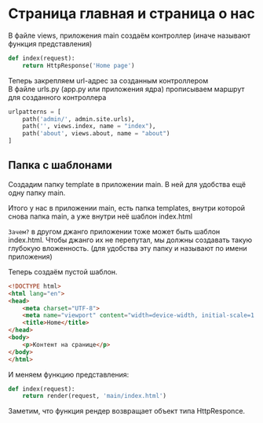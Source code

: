 # Страница главная и страница о нас

В файле views, приложения main создаём контроллер (иначе называют функция представления)

```py
def index(request):
    return HttpResponse('Home page')
```

Теперь закрепляем url-адрес за созданным контроллером  
В файле urls.py (app.py или приложения ядра) прописываем маршрут для созданного контроллера

```py
urlpatterns = [
    path('admin/', admin.site.urls),
    path('', views.index, name = "index"),
    path('about', views.about, name = "about")
]
```

## Папка с шаблонами

Создадим папку template в приложении main. В ней для удобства ещё одну папку main.

Итого у нас в приложении main, есть папка templates, внутри которой снова папка main, а уже внутри неё шаблон index.html

`Зачем?` в другом джанго приложении тоже может быть шаблон index.html. Чтобы джанго их не перепутал, мы должны создавать такую глубокую вложенность. (для удобства эту папку и называют по имени приложения)

Теперь создаём пустой шаблон.

```html
<!DOCTYPE html>
<html lang="en">
<head>
    <meta charset="UTF-8">
    <meta name="viewport" content="width=device-width, initial-scale=1.0">
    <title>Home</title>
</head>
<body>
    <p>Контент на сранице</p>
</body>
</html>
```

И меняем функцию представления:

```py
def index(request):
    return render(request, 'main/index.html')
```

Заметим, что функция рендер возвращает объект типа HttpResponce.






































